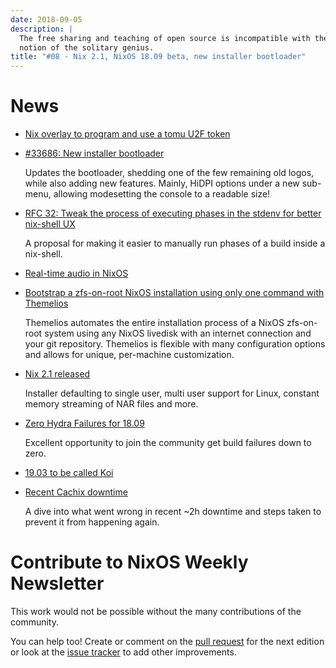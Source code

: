 ```yaml
---
date: 2018-09-05
description: |
  The free sharing and teaching of open source is incompatible with the
  notion of the solitary genius.
title: "#08 - Nix 2.1, NixOS 18.09 beta, new installer bootloader"
---
```


# News

-   [Nix overlay to program and use a tomu U2F
    token](https://github.com/teh/tomu-u2f-overlay)

-   [#33686: New installer
    bootloader](https://github.com/NixOS/nixpkgs/pull/33686)

    Updates the bootloader, shedding one of the few remaining old logos,
    while also adding new features. Mainly, HiDPI options under a new
    sub-menu, allowing modesetting the console to a readable size!

-   [RFC 32: Tweak the process of executing phases in the stdenv for
    better nix-shell UX](https://github.com/NixOS/rfcs/pull/32)

    A proposal for making it easier to manually run phases of a build
    inside a nix-shell.

-   [Real-time audio in NixOS](https://github.com/musnix/musnix)

-   [Bootstrap a zfs-on-root NixOS installation using only one command
    with Themelios](https://github.com/a-schaefers/themelios)

    Themelios automates the entire installation process of a NixOS
    zfs-on-root system using any NixOS livedisk with an internet
    connection and your git repository. Themelios is flexible with many
    configuration options and allows for unique, per-machine
    customization.

-   [Nix 2.1
    released](https://discourse.nixos.org/t/nix-2-1-released/875)

    Installer defaulting to single user, multi user support for Linux,
    constant memory streaming of NAR files and more.

-   [Zero Hydra Failures for
    18.09](https://github.com/NixOS/nixpkgs/issues/45960)

    Excellent opportunity to join the community get build failures down
    to zero.

-   [19.03 to be called
    Koi](https://github.com/NixOS/nixpkgs/commit/e144899b7492d8fdc48c685516347ba7788245a5#diff-09da2f18ff6731224a67af7f0081d111R6)

-   [Recent Cachix
    downtime](https://domenkozar.com/2018/09/04/recent-cachix-downtime/)

    A dive into what went wrong in recent \~2h downtime and steps taken
    to prevent it from happening again.

# Contribute to NixOS Weekly Newsletter

This work would not be possible without the many contributions of the
community.

You can help too! Create or comment on the [pull
request](https://github.com/NixOS/nixos-weekly/pulls) for the next
edition or look at the [issue
tracker](https://github.com/NixOS/nixos-weekly/issues) to add other
improvements.
